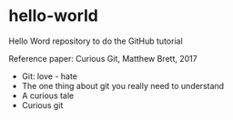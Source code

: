 # hello-world
Hello Word repository to do the GitHub tutorial

Reference paper: Curious Git, Matthew Brett, 2017
- Git: love - hate
- The one thing about git you really need to understand
- A curious tale
- Curious git
